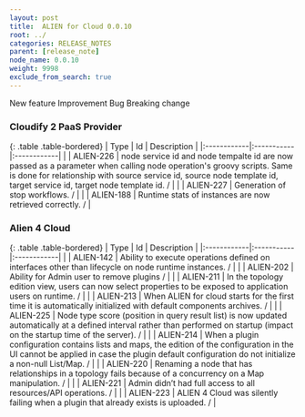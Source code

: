 ```yaml
---
layout: post
title:  ALIEN for Cloud 0.0.10
root: ../
categories: RELEASE_NOTES
parent: [release_note]
node_name: 0.0.10
weight: 9998
exclude_from_search: true
---
```





<i class="fa fa-plus text-success"></i> New feature <i class="fa fa-level-up text-primary"></i> Improvement  <i class="fa fa-bug text-danger"></i> Bug <i class="fa fa-exclamation-triangle text-warning"></i> Breaking change


### Cloudify 2 PaaS Provider



  {: .table .table-bordered}
  | Type        | Id         | Description |
  |:------------|:-----------|:------------|
    |  <i class="fa fa-plus text-success"></i> | ALIEN-226 | node service id and node tempalte id are now passed as a parameter when calling node operation's groovy scripts. Same is done for relationship with source service id, source node template id, target service id, target node template id. /  |
    |  <i class="fa fa-plus text-success"></i> | ALIEN-227 | Generation of stop workflows. /  |
      |  <i class="fa fa-level-up text-primary"></i> | ALIEN-188 | Runtime stats of instances are now retrieved correctly. /  |
    


### Alien 4 Cloud



  {: .table .table-bordered}
  | Type        | Id         | Description |
  |:------------|:-----------|:------------|
    |  <i class="fa fa-plus text-success"></i> | ALIEN-142 | Ability to execute operations defined on interfaces other than lifecycle on node runtime instances. /  |
    |  <i class="fa fa-plus text-success"></i> | ALIEN-202 | Ability for Admin user to remove plugins /  |
    |  <i class="fa fa-plus text-success"></i> | ALIEN-211 | In the topology edition view, users can now select properties to be exposed to application users on runtime. /  |
    |  <i class="fa fa-plus text-success"></i> | ALIEN-213 | When ALIEN for cloud starts for the first time it is automatically initialized with default components archives. /  |
      |  <i class="fa fa-level-up text-primary"></i> | ALIEN-225 | Node type score (position in query result list) is now updated automatically at a defined interval rather than performed on startup (impact on the startup time of the server). /  |
      |  <i class="fa fa-bug text-danger"></i> | ALIEN-214 | When a plugin configuration contains lists and maps, the edition of the configuration in the UI cannot be applied in case the plugin default configuration do not initialize a non-null List/Map. /  |
    |  <i class="fa fa-bug text-danger"></i> | ALIEN-220 | Renaming a node that has relationships in a topology fails because of a concurrency on a Map manipulation. /  |
    |  <i class="fa fa-bug text-danger"></i> | ALIEN-221 | Admin didn’t had full access to all resources/API operations. /  |
    |  <i class="fa fa-bug text-danger"></i> | ALIEN-223 | ALIEN 4 Cloud was silently failing when a plugin that already exists is uploaded. /  |
  

